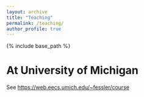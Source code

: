 ```yaml
---
layout: archive
title: "Teaching"
permalink: /teaching/
author_profile: true
---
```


{% include base_path %}

<b>At University of Michigan</b>
======
See https://web.eecs.umich.edu/~fessler/course
